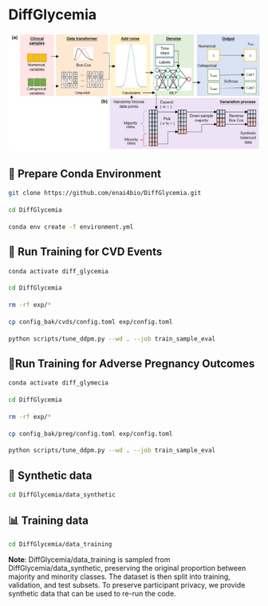 # DiffGlycemia

![Diffusion Adaption](images/adaption.jpg "framework")

## 🔧 Prepare Conda Environment

```bash
git clone https://github.com/enai4bio/DiffGlycemia.git

cd DiffGlycemia

conda env create -f environment.yml
```

## 🧠 Run Training for CVD Events

```bash
conda activate diff_glycemia

cd DiffGlycemia

rm -rf exp/*

cp config_bak/cvds/config.toml exp/config.toml

python scripts/tune_ddpm.py --wd . --job train_sample_eval
```

## 🤰Run Training for Adverse Pregnancy Outcomes

```bash
conda activate diff_glymecia

cd DiffGlycemia

rm -rf exp/*

cp config_bak/preg/config.toml exp/config.toml

python scripts/tune_ddpm.py --wd . --job train_sample_eval
```

## 🧪 Synthetic data

```bash
cd DiffGlycemia/data_synthetic
```

## 📊 Training data

```bash
cd DiffGlycemia/data_training
```

**Note**: DiffGlycemia/data_training is sampled from DiffGlycemia/data_synthetic, preserving the original proportion between majority and minority classes. The dataset is then split into training, validation, and test subsets. To preserve participant privacy, we provide synthetic data that can be used to re-run the code.